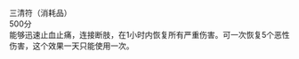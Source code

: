 <title>三清符</title>
<meta name="GENERATOR" content="WinCHM">
<meta http-equiv="Content-Type" content="text/html; charset=gb2312">
<br>三清符（消耗品）
<br>500分
<br>能够迅速止血止痛，连接断肢，在1小时内恢复所有严重伤害。可一次恢复5个恶性伤害，这个效果一天只能使用一次。